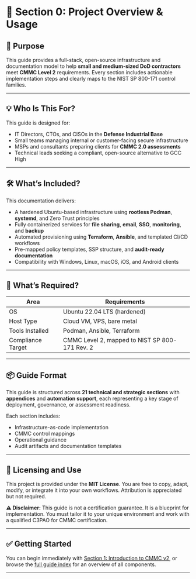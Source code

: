# 🧭 Section 0: Project Overview & Usage

## 🎯 Purpose

This guide provides a full-stack, open-source infrastructure and documentation model to help **small and medium-sized DoD contractors** meet **CMMC Level 2** requirements. Every section includes actionable implementation steps and clearly maps to the NIST SP 800-171 control families.

---

## 💡 Who Is This For?

This guide is designed for:

- IT Directors, CTOs, and CISOs in the **Defense Industrial Base**
- Small teams managing internal or customer-facing secure infrastructure
- MSPs and consultants preparing clients for **CMMC 2.0 assessments**
- Technical leads seeking a compliant, open-source alternative to GCC High

---

## 🛠️ What’s Included?

This documentation delivers:

- A hardened Ubuntu-based infrastructure using **rootless Podman**, **systemd**, and Zero Trust principles
- Fully containerized services for **file sharing**, **email**, **SSO**, **monitoring**, and **backup**
- Automated provisioning using **Terraform**, **Ansible**, and templated CI/CD workflows
- Pre-mapped policy templates, SSP structure, and **audit-ready documentation**
- Compatibility with Windows, Linux, macOS, iOS, and Android clients

---

## 🧰 What’s Required?

| Area              | Requirements |
|-------------------|--------------|
| OS                | Ubuntu 22.04 LTS (hardened) |
| Host Type         | Cloud VM, VPS, bare metal |
| Tools Installed   | Podman, Ansible, Terraform |
| Compliance Target | CMMC Level 2, mapped to NIST SP 800-171 Rev. 2 |

---

## 📦 Guide Format

This guide is structured across **21 technical and strategic sections** with **appendices** and **automation support**, each representing a key stage of deployment, governance, or assessment readiness.

Each section includes:

- Infrastructure-as-code implementation
- CMMC control mappings
- Operational guidance
- Audit artifacts and documentation templates

---

## 📜 Licensing and Use

This project is provided under the **MIT License**. You are free to copy, adapt, modify, or integrate it into your own workflows. Attribution is appreciated but not required.

**⚠️ Disclaimer:** This guide is not a certification guarantee. It is a blueprint for implementation. You must tailor it to your unique environment and work with a qualified C3PAO for CMMC certification.

---

## ✅ Getting Started

You can begin immediately with [Section 1: Introduction to CMMC v2](../01_cmmc_intro/index.md), or browse the [full guide index](../README.md) for an overview of all components.

---
